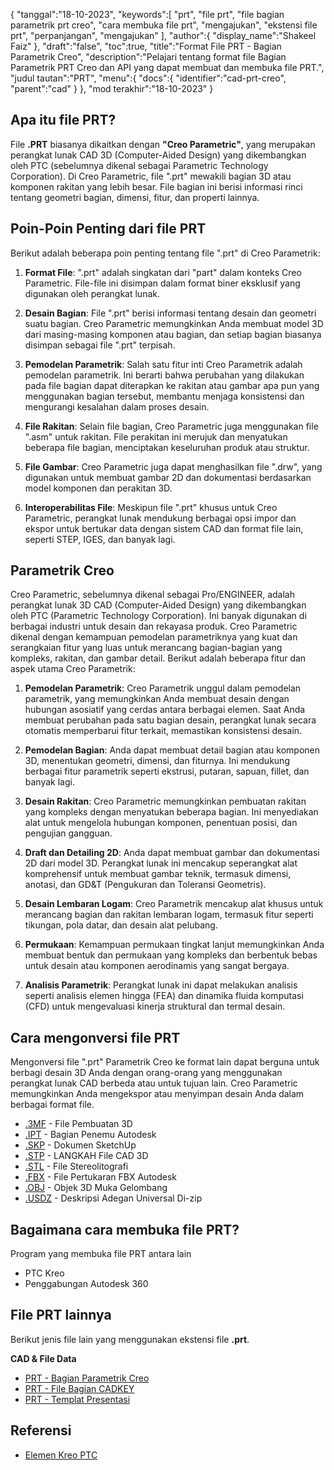 {
"tanggal":"18-10-2023",
   "keywords":[
"prt",
"file prt",
"file bagian parametrik prt creo",
"cara membuka file prt",
"mengajukan",
"ekstensi file prt",
"perpanjangan",
"mengajukan"
],
   "author":{
"display_name":"Shakeel Faiz"
},
"draft":"false",
"toc":true,
"title":"Format File PRT - Bagian Parametrik Creo",
   "description":"Pelajari tentang format file Bagian Parametrik PRT Creo dan API yang dapat membuat dan membuka file PRT.",
"judul tautan":"PRT",
   "menu":{
      "docs":{
         "identifier":"cad-prt-creo",
"parent":"cad"
}
},
"mod terakhir":"18-10-2023"
}

## Apa itu file PRT?

File **.PRT** biasanya dikaitkan dengan **"Creo Parametric"**, yang merupakan perangkat lunak CAD 3D (Computer-Aided Design) yang dikembangkan oleh PTC (sebelumnya dikenal sebagai Parametric Technology Corporation). Di Creo Parametric, file ".prt" mewakili bagian 3D atau komponen rakitan yang lebih besar. File bagian ini berisi informasi rinci tentang geometri bagian, dimensi, fitur, dan properti lainnya.

## Poin-Poin Penting dari file PRT

Berikut adalah beberapa poin penting tentang file ".prt" di Creo Parametrik:

1. **Format File**: ".prt" adalah singkatan dari "part" dalam konteks Creo Parametric. File-file ini disimpan dalam format biner eksklusif yang digunakan oleh perangkat lunak.
    












2. **Desain Bagian**: File ".prt" berisi informasi tentang desain dan geometri suatu bagian. Creo Parametric memungkinkan Anda membuat model 3D dari masing-masing komponen atau bagian, dan setiap bagian biasanya disimpan sebagai file ".prt" terpisah.
    












3. **Pemodelan Parametrik**: Salah satu fitur inti Creo Parametrik adalah pemodelan parametrik. Ini berarti bahwa perubahan yang dilakukan pada file bagian dapat diterapkan ke rakitan atau gambar apa pun yang menggunakan bagian tersebut, membantu menjaga konsistensi dan mengurangi kesalahan dalam proses desain.
    












4. **File Rakitan**: Selain file bagian, Creo Parametric juga menggunakan file ".asm" untuk rakitan. File perakitan ini merujuk dan menyatukan beberapa file bagian, menciptakan keseluruhan produk atau struktur.
    












5. **File Gambar**: Creo Parametric juga dapat menghasilkan file ".drw", yang digunakan untuk membuat gambar 2D dan dokumentasi berdasarkan model komponen dan perakitan 3D.
    












6. **Interoperabilitas File**: Meskipun file ".prt" khusus untuk Creo Parametric, perangkat lunak mendukung berbagai opsi impor dan ekspor untuk bertukar data dengan sistem CAD dan format file lain, seperti STEP, IGES, dan banyak lagi.
    












## Parametrik Creo

Creo Parametric, sebelumnya dikenal sebagai Pro/ENGINEER, adalah perangkat lunak 3D CAD (Computer-Aided Design) yang dikembangkan oleh PTC (Parametric Technology Corporation). Ini banyak digunakan di berbagai industri untuk desain dan rekayasa produk. Creo Parametric dikenal dengan kemampuan pemodelan parametriknya yang kuat dan serangkaian fitur yang luas untuk merancang bagian-bagian yang kompleks, rakitan, dan gambar detail. Berikut adalah beberapa fitur dan aspek utama Creo Parametrik:

1. **Pemodelan Parametrik**: Creo Parametrik unggul dalam pemodelan parametrik, yang memungkinkan Anda membuat desain dengan hubungan asosiatif yang cerdas antara berbagai elemen. Saat Anda membuat perubahan pada satu bagian desain, perangkat lunak secara otomatis memperbarui fitur terkait, memastikan konsistensi desain.
    












2. **Pemodelan Bagian**: Anda dapat membuat detail bagian atau komponen 3D, menentukan geometri, dimensi, dan fiturnya. Ini mendukung berbagai fitur parametrik seperti ekstrusi, putaran, sapuan, fillet, dan banyak lagi.
    












3. **Desain Rakitan**: Creo Parametric memungkinkan pembuatan rakitan yang kompleks dengan menyatukan beberapa bagian. Ini menyediakan alat untuk mengelola hubungan komponen, penentuan posisi, dan pengujian gangguan.
    












4. **Draft dan Detailing 2D**: Anda dapat membuat gambar dan dokumentasi 2D dari model 3D. Perangkat lunak ini mencakup seperangkat alat komprehensif untuk membuat gambar teknik, termasuk dimensi, anotasi, dan GD&T (Pengukuran dan Toleransi Geometris).
    












5. **Desain Lembaran Logam**: Creo Parametrik mencakup alat khusus untuk merancang bagian dan rakitan lembaran logam, termasuk fitur seperti tikungan, pola datar, dan desain alat pelubang.
    












6. **Permukaan**: Kemampuan permukaan tingkat lanjut memungkinkan Anda membuat bentuk dan permukaan yang kompleks dan berbentuk bebas untuk desain atau komponen aerodinamis yang sangat bergaya.
    












7. **Analisis Parametrik**: Perangkat lunak ini dapat melakukan analisis seperti analisis elemen hingga (FEA) dan dinamika fluida komputasi (CFD) untuk mengevaluasi kinerja struktural dan termal desain.

## Cara mengonversi file PRT

Mengonversi file ".prt" Parametrik Creo ke format lain dapat berguna untuk berbagi desain 3D Anda dengan orang-orang yang menggunakan perangkat lunak CAD berbeda atau untuk tujuan lain. Creo Parametric memungkinkan Anda mengekspor atau menyimpan desain Anda dalam berbagai format file.

- [.3MF](/id/3d/3mf/) - File Pembuatan 3D
- [.IPT](/id/3d/ipt/) - Bagian Penemu Autodesk
- [.SKP](/id/image/skp/) - Dokumen SketchUp
- [.STP](/id/3d/stp/) - LANGKAH File CAD 3D
- [.STL](/id/cad/stl/) - File Stereolitografi
- [.FBX](/id/3d/fbx/) - File Pertukaran FBX Autodesk
- [.OBJ](/id/3d/obj/) - Objek 3D Muka Gelombang
- [.USDZ](/id/3d/usdz/) - Deskripsi Adegan Universal Di-zip

## Bagaimana cara membuka file PRT?

Program yang membuka file PRT antara lain

- PTC Kreo
- Penggabungan Autodesk 360

## File PRT lainnya

Berikut jenis file lain yang menggunakan ekstensi file **.prt**.

**CAD & File Data**
- [PRT - Bagian Parametrik Creo](/id/cad/prt-creo/)
- [PRT - File Bagian CADKEY](/id/cad/prt-cadkey/)
- [PRT - Templat Presentasi](/id/data/prt-template/)

## Referensi
* [Elemen Kreo PTC](https://en.wikipedia.org/wiki/PTC_Creo_Elements/Pro)

